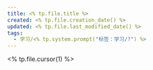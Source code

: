 ```yaml
---
title: <% tp.file.title %>
created: <% tp.file.creation_date() %>
updated: <% tp.file.last_modified_date() %>
tags:
  - 学习/<% tp.system.prompt("标签：学习/?") %>
---
```


<% tp.file.cursor(1) %>
